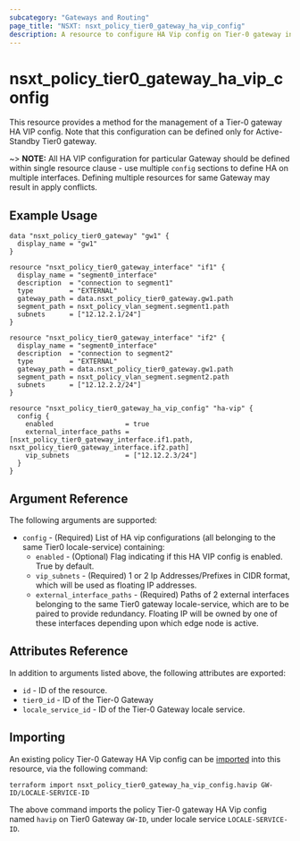```yaml
---
subcategory: "Gateways and Routing"
page_title: "NSXT: nsxt_policy_tier0_gateway_ha_vip_config"
description: A resource to configure HA Vip config on Tier-0 gateway in NSX Policy manager.
---
```


# nsxt_policy_tier0_gateway_ha_vip_config

This resource provides a method for the management of a Tier-0 gateway HA VIP config. Note that this configuration can be defined only for Active-Standby Tier0 gateway.

~> **NOTE:** All HA VIP configuration for particular Gateway should be defined within single resource clause - use multiple `config` sections to define HA on multiple interfaces. Defining multiple resources for same Gateway may result in apply conflicts.

## Example Usage

```hcl
data "nsxt_policy_tier0_gateway" "gw1" {
  display_name = "gw1"
}

resource "nsxt_policy_tier0_gateway_interface" "if1" {
  display_name = "segment0_interface"
  description  = "connection to segment1"
  type         = "EXTERNAL"
  gateway_path = data.nsxt_policy_tier0_gateway.gw1.path
  segment_path = nsxt_policy_vlan_segment.segment1.path
  subnets      = ["12.12.2.1/24"]
}

resource "nsxt_policy_tier0_gateway_interface" "if2" {
  display_name = "segment0_interface"
  description  = "connection to segment2"
  type         = "EXTERNAL"
  gateway_path = data.nsxt_policy_tier0_gateway.gw1.path
  segment_path = nsxt_policy_vlan_segment.segment2.path
  subnets      = ["12.12.2.2/24"]
}

resource "nsxt_policy_tier0_gateway_ha_vip_config" "ha-vip" {
  config {
    enabled                  = true
    external_interface_paths = [nsxt_policy_tier0_gateway_interface.if1.path, nsxt_policy_tier0_gateway_interface.if2.path]
    vip_subnets              = ["12.12.2.3/24"]
  }
}
```

## Argument Reference

The following arguments are supported:

* `config` - (Required) List of HA vip configurations (all belonging to the same Tier0 locale-service) containing:
  * `enabled` - (Optional) Flag indicating if this HA VIP config is enabled. True by default.
  * `vip_subnets` - (Required) 1 or 2 Ip Addresses/Prefixes in CIDR format, which will be used as floating IP addresses.
  * `external_interface_paths` - (Required) Paths of 2 external interfaces belonging to the same Tier0 gateway locale-service, which are to be paired to provide redundancy. Floating IP will be owned by one of these interfaces depending upon which edge node is active.

## Attributes Reference

In addition to arguments listed above, the following attributes are exported:

* `id` - ID of the resource.
* `tier0_id` - ID of the Tier-0 Gateway
* `locale_service_id` - ID of the Tier-0 Gateway locale service.

## Importing

An existing policy Tier-0 Gateway HA Vip config can be [imported][docs-import] into this resource, via the following command:

[docs-import]: https://developer.hashicorp.com/terraform/cli/import

```shell
terraform import nsxt_policy_tier0_gateway_ha_vip_config.havip GW-ID/LOCALE-SERVICE-ID
```

The above command imports the policy Tier-0 gateway HA Vip config named `havip` on Tier0 Gateway `GW-ID`, under locale service `LOCALE-SERVICE-ID`.
